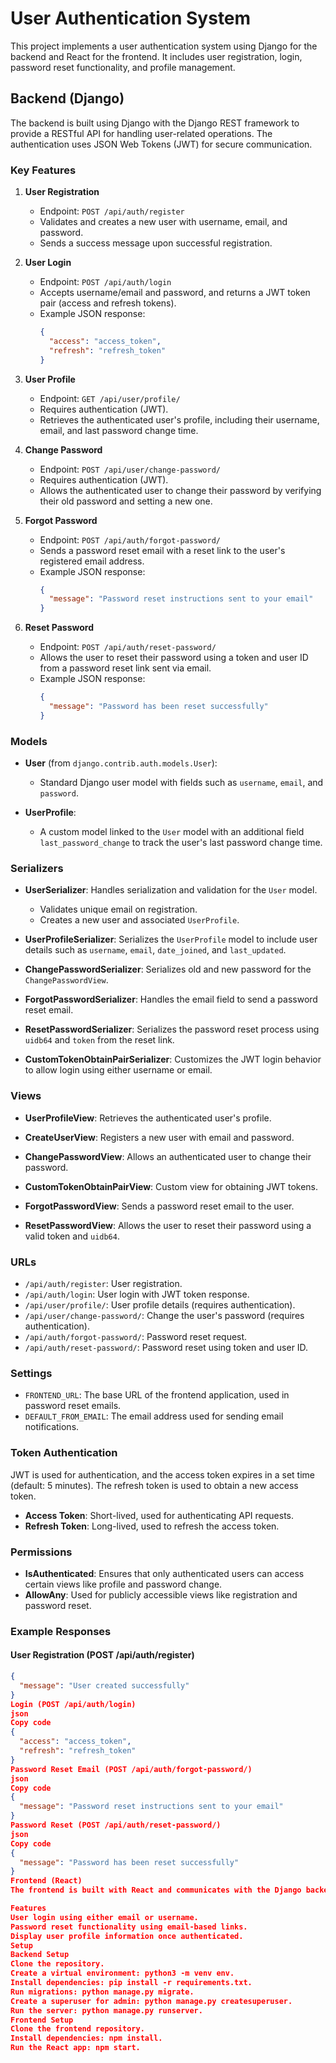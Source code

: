 # User Authentication System

This project implements a user authentication system using Django for the backend and React for the frontend. It includes user registration, login, password reset functionality, and profile management.

## Backend (Django)

The backend is built using Django with the Django REST framework to provide a RESTful API for handling user-related operations. The authentication uses JSON Web Tokens (JWT) for secure communication.

### Key Features

1. **User Registration**
   - Endpoint: `POST /api/auth/register`
   - Validates and creates a new user with username, email, and password.
   - Sends a success message upon successful registration.

2. **User Login**
   - Endpoint: `POST /api/auth/login`
   - Accepts username/email and password, and returns a JWT token pair (access and refresh tokens).
   - Example JSON response:
     ```json
     {
       "access": "access_token",
       "refresh": "refresh_token"
     }
     ```

3. **User Profile**
   - Endpoint: `GET /api/user/profile/`
   - Requires authentication (JWT).
   - Retrieves the authenticated user's profile, including their username, email, and last password change time.

4. **Change Password**
   - Endpoint: `POST /api/user/change-password/`
   - Requires authentication (JWT).
   - Allows the authenticated user to change their password by verifying their old password and setting a new one.

5. **Forgot Password**
   - Endpoint: `POST /api/auth/forgot-password/`
   - Sends a password reset email with a reset link to the user's registered email address.
   - Example JSON response:
     ```json
     {
       "message": "Password reset instructions sent to your email"
     }
     ```

6. **Reset Password**
   - Endpoint: `POST /api/auth/reset-password/`
   - Allows the user to reset their password using a token and user ID from a password reset link sent via email.
   - Example JSON response:
     ```json
     {
       "message": "Password has been reset successfully"
     }
     ```

### Models

- **User** (from `django.contrib.auth.models.User`):
  - Standard Django user model with fields such as `username`, `email`, and `password`.
  
- **UserProfile**:
  - A custom model linked to the `User` model with an additional field `last_password_change` to track the user's last password change time.

### Serializers

- **UserSerializer**: Handles serialization and validation for the `User` model.
  - Validates unique email on registration.
  - Creates a new user and associated `UserProfile`.
  
- **UserProfileSerializer**: Serializes the `UserProfile` model to include user details such as `username`, `email`, `date_joined`, and `last_updated`.

- **ChangePasswordSerializer**: Serializes old and new password for the `ChangePasswordView`.
  
- **ForgotPasswordSerializer**: Handles the email field to send a password reset email.

- **ResetPasswordSerializer**: Serializes the password reset process using `uidb64` and `token` from the reset link.

- **CustomTokenObtainPairSerializer**: Customizes the JWT login behavior to allow login using either username or email.

### Views

- **UserProfileView**: Retrieves the authenticated user's profile.
  
- **CreateUserView**: Registers a new user with email and password.

- **ChangePasswordView**: Allows an authenticated user to change their password.

- **CustomTokenObtainPairView**: Custom view for obtaining JWT tokens.

- **ForgotPasswordView**: Sends a password reset email to the user.

- **ResetPasswordView**: Allows the user to reset their password using a valid token and `uidb64`.

### URLs

- `/api/auth/register`: User registration.
- `/api/auth/login`: User login with JWT token response.
- `/api/user/profile/`: User profile details (requires authentication).
- `/api/user/change-password/`: Change the user's password (requires authentication).
- `/api/auth/forgot-password/`: Password reset request.
- `/api/auth/reset-password/`: Password reset using token and user ID.

### Settings

- `FRONTEND_URL`: The base URL of the frontend application, used in password reset emails.
- `DEFAULT_FROM_EMAIL`: The email address used for sending email notifications.

### Token Authentication

JWT is used for authentication, and the access token expires in a set time (default: 5 minutes). The refresh token is used to obtain a new access token.

- **Access Token**: Short-lived, used for authenticating API requests.
- **Refresh Token**: Long-lived, used to refresh the access token.

### Permissions

- **IsAuthenticated**: Ensures that only authenticated users can access certain views like profile and password change.
- **AllowAny**: Used for publicly accessible views like registration and password reset.

### Example Responses

#### User Registration (POST /api/auth/register)
```json
{
  "message": "User created successfully"
}
Login (POST /api/auth/login)
json
Copy code
{
  "access": "access_token",
  "refresh": "refresh_token"
}
Password Reset Email (POST /api/auth/forgot-password/)
json
Copy code
{
  "message": "Password reset instructions sent to your email"
}
Password Reset (POST /api/auth/reset-password/)
json
Copy code
{
  "message": "Password has been reset successfully"
}
Frontend (React)
The frontend is built with React and communicates with the Django backend via API calls. It manages user authentication using JWT tokens and provides the user interface for login, registration, profile management, and password reset.

Features
User login using either email or username.
Password reset functionality using email-based links.
Display user profile information once authenticated.
Setup
Backend Setup
Clone the repository.
Create a virtual environment: python3 -m venv env.
Install dependencies: pip install -r requirements.txt.
Run migrations: python manage.py migrate.
Create a superuser for admin: python manage.py createsuperuser.
Run the server: python manage.py runserver.
Frontend Setup
Clone the frontend repository.
Install dependencies: npm install.
Run the React app: npm start.
